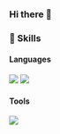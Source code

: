 ### Hi there 👋

<!--
**suyun329/suyun329** is a ✨ _special_ ✨ repository because its `README.md` (this file) appears on your GitHub profile.

Here are some ideas to get you started:

- 🔭 I’m currently working on ...
- 🌱 I’m currently learning ...
- 👯 I’m looking to collaborate on ...
- 🤔 I’m looking for help with ...
- 💬 Ask me about ...
- 📫 How to reach me: ...
- 😄 Pronouns: ...
- ⚡ Fun fact: ...
-->


### :small_orange_diamond: Skills
#### Languages

<img src="https://img.shields.io/badge/Java-#007396?style=flat-square&logo=java&logoColor=white"/>
<img src="https://img.shields.io/badge/JavaScript-##F7DF1E?style=flat-square&logo=java&logoColor=black"/>

#### Tools

<img src="https://img.shields.io/badge/Eclipse-#2C2255?style=flat-square&logo=eclipse&logoColor=white"/>
